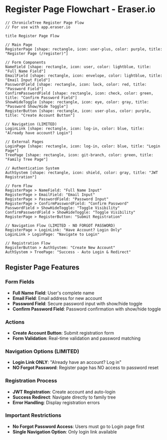 # Register Page Flowchart - Eraser.io

```
// ChronicleTree Register Page Flow
// For use with app.eraser.io

title Register Page Flow

// Main Page
RegisterPage [shape: rectangle, icon: user-plus, color: purple, title: "Register Page (/register)"]

// Form Components
NameField [shape: rectangle, icon: user, color: lightblue, title: "Full Name Field"]
EmailField [shape: rectangle, icon: envelope, color: lightblue, title: "Email Input Field"]
PasswordField [shape: rectangle, icon: lock, color: red, title: "Password Field"]
ConfirmPasswordField [shape: rectangle, icon: check, color: green, title: "Confirm Password Field"]
ShowHideToggle [shape: rectangle, icon: eye, color: gray, title: "Password Show/Hide Toggle"]
RegisterButton [shape: rectangle, icon: user-plus, color: purple, title: "Create Account Button"]

// Navigation (LIMITED)
LoginLink [shape: rectangle, icon: log-in, color: blue, title: "Already have account? Login"]

// External Pages
LoginPage [shape: rectangle, icon: log-in, color: blue, title: "Login Page"]
TreePage [shape: rectangle, icon: git-branch, color: green, title: "Family Tree Page"]

// Authentication System
AuthSystem [shape: rectangle, icon: shield, color: gray, title: "JWT Registration"]

// Form Flow
RegisterPage > NameField: "Full Name Input"
RegisterPage > EmailField: "Email Input"
RegisterPage > PasswordField: "Password Input"
RegisterPage > ConfirmPasswordField: "Confirm Password"
PasswordField > ShowHideToggle: "Toggle Visibility"
ConfirmPasswordField > ShowHideToggle: "Toggle Visibility"
RegisterPage > RegisterButton: "Submit Registration"

// Navigation Flow (LIMITED - NO FORGOT PASSWORD)
RegisterPage > LoginLink: "Have Account? Login Only"
LoginLink > LoginPage: "Navigate to Login"

// Registration Flow
RegisterButton > AuthSystem: "Create New Account"
AuthSystem > TreePage: "Success - Auto Login & Redirect"
```

## Register Page Features

### Form Fields
- **Full Name Field**: User's complete name
- **Email Field**: Email address for new account
- **Password Field**: Secure password input with show/hide toggle
- **Confirm Password Field**: Password confirmation with show/hide toggle

### Actions
- **Create Account Button**: Submit registration form
- **Form Validation**: Real-time validation and password matching

### Navigation Options (LIMITED)
- **Login Link ONLY**: "Already have an account? Log in"
- **NO Forgot Password**: Register page has NO access to password reset

### Registration Process
- **JWT Registration**: Create account and auto-login
- **Success Redirect**: Navigate directly to family tree
- **Error Handling**: Display registration errors

### Important Restrictions
- **No Forgot Password Access**: Users must go to Login page first
- **Single Navigation Option**: Only login link available
